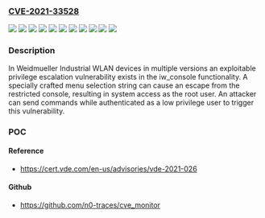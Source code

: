 ### [CVE-2021-33528](https://cve.mitre.org/cgi-bin/cvename.cgi?name=CVE-2021-33528)
![](https://img.shields.io/static/v1?label=Product&message=IE-WL(T)-BL-AP-CL-XX&color=blue)
![](https://img.shields.io/static/v1?label=Product&message=IE-WL(T)-VL-AP-CL-XX&color=blue)
![](https://img.shields.io/static/v1?label=Version&message=IE-WL-BL-AP-CL-EU%20(2536600000)%20&color=brightgreen)
![](https://img.shields.io/static/v1?label=Version&message=IE-WL-BL-AP-CL-US%20(2536660000)%20&color=brightgreen)
![](https://img.shields.io/static/v1?label=Version&message=IE-WL-VL-AP-BR-CL-EU%20(2536680000)%20&color=brightgreen)
![](https://img.shields.io/static/v1?label=Version&message=IE-WL-VL-AP-BR-CL-US%20(2536700000)%20&color=brightgreen)
![](https://img.shields.io/static/v1?label=Version&message=IE-WLT-BL-AP-CL-EU%20(2536650000)%20&color=brightgreen)
![](https://img.shields.io/static/v1?label=Version&message=IE-WLT-BL-AP-CL-US%20(2536670000)%20&color=brightgreen)
![](https://img.shields.io/static/v1?label=Version&message=IE-WLT-VL-AP-BR-CL-EU%20(2536690000)%20&color=brightgreen)
![](https://img.shields.io/static/v1?label=Version&message=IE-WLT-VL-AP-BR-CL-US%20(2536710000)%20&color=brightgreen)
![](https://img.shields.io/static/v1?label=Vulnerability&message=CWE-710%20Improper%20Adherence%20to%20Coding%20Standards&color=brightgreen)

### Description

In Weidmueller Industrial WLAN devices in multiple versions an exploitable privilege escalation vulnerability exists in the iw_console functionality. A specially crafted menu selection string can cause an escape from the restricted console, resulting in system access as the root user. An attacker can send commands while authenticated as a low privilege user to trigger this vulnerability.

### POC

#### Reference
- https://cert.vde.com/en-us/advisories/vde-2021-026

#### Github
- https://github.com/n0-traces/cve_monitor

